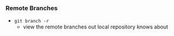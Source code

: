 ### Remote Branches
- `git branch -r`
    - view the remote branches out local repository knows about
